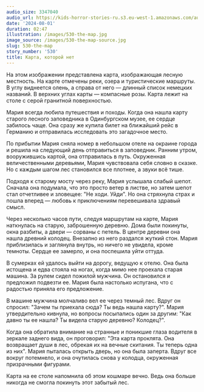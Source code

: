 ```yaml
---
audio_size: 3347040
audio_url: https://kids-horror-stories-ru.s3.eu-west-1.amazonaws.com/audio/530-the-map.mp3
date: '2024-08-01'
duration: 02:47
illustration: /images/530-the-map.jpg
image_source: /images/530-the-map-source.jpg
slug: 530-the-map
story_number: '530'
title: Карта, которой нет
---
```


На этом изображении представлена карта, изображающая лесную местность. На карте отмечены реки, озера и туристические маршруты. В углу виднеется олень, а справа от него — длинный список немецких названий. В верхних углах карты — компасные розы. Карта лежит на столе с серой гранитной поверхностью.

Мария всегда любила путешествия и походы. Когда она нашла карту старого лесного заповедника в Одинбургском музее, ее сердце забилось чаще. Она сразу же купила билет на ближайший рейс в Германию и отправилась исследовать это загадочное место.

По прибытии Мария сняла номер в небольшом отеле на окраине города и решила на следующий день отправиться в заповедник. Ранним утром, вооружившись картой, она отправилась в путь. Окруженная величественными деревьями, Мария чувствовала себя словно в сказке. Но с каждым шагом лес становился все плотнее, а звуки всё тише.

Подходя к старому мосту через реку, Мария услышала слабый шепот. Сначала она подумала, что это просто ветер в листве, но затем шепот стал отчетливее и зловещее: "Не ходи. Уйди". Но она стряхнула страх и пошла вперед — любовь к приключениям перевешивала здравый смысл.

Через несколько часов пути, следуя маршрутам на карте, Мария наткнулась на старую, заброшенную деревню. Дома были покинуты, окна разбиты, а двери — сорваны с петель. В центре деревни она нашла древний колодец. Внезапно из него раздался жуткий стон. Мария приблизилась и заглянула внутрь, но ничего не увидела, кроме темноты. Сердце ее замерло, и она поспешила уйти оттуда.

В сумерках ей удалось выйти на дорогу, ведущую к отелю. Она была истощена и едва стояла на ногах, когда мимо нее проехала старая машина. За рулем сидел пожилой мужчина. Он остановился и предложил подвезти ее. Мария была настолько испугана, что с радостью приняла его предложение.

В машине мужчина молчаливо вел ее через темный лес. Вдруг он спросил: "Зачем ты приехала сюда? Ты ведь нашла карту?". Мария утвердительно кивнула, но вопросы посыпались один за другим: "Как давно ты ее нашла? Ты видела старую деревню? Колодец?".

Когда она обратила внимание на странные и поникшие глаза водителя в зеркале заднего вида, он проговорил: "Эта карта проклята. Она возвращает души в лес, обрекая их на вечные скитания. Ты теперь одна из них". Мария пыталась открыть дверь, но она была заперта. Вдруг все вокруг потемнело, и она очутилась снова у колодца, окруженная призрачными фигурами.

Карта на ее столе напомнила об этом кошмаре вечно. Ведь она больше никогда не смогла покинуть этот забытый лес.